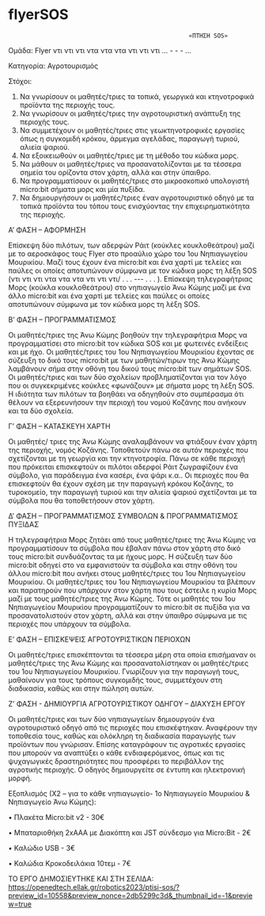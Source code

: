 # flyerSOS


                                                       «ΠΤΗΣΗ SOS»


Ομάδα: Flyer ντι ντι ντι ντα ντα ντα ντι ντι ντι  … - - - …


Κατηγορία: Αγροτουρισμός


Στόχοι:

1. Να γνωρίσουν οι μαθητές/τριες τα τοπικά, γεωργικά  και κτηνοτροφικά προϊόντα της περιοχής τους. 
2. Να γνωρίσουν οι μαθητές/τριες την αγροτουριστική ανάπτυξη της περιοχής τους. 
3. Να συμμετέχουν οι μαθητές/τριες στις γεωκτηνοτροφικές εργασίες όπως η συγκομιδή κρόκου, άρμεγμα αγελάδας, παραγωγή τυριού, αλιεία  ψαριού. 
4. Να εξοικειωθούν οι μαθητές/τριες με τη μέθοδο του κώδικα μορς. 
5. Να μάθουν οι μαθητές/τριες να προσανατολίζονται με τα τέσσερα σημεία του ορίζοντα στον χάρτη, αλλά και στην ύπαιθρο. 
6. Να προγραμματίσουν οι μαθητές/τριες στο μικροσκοπικό υπολογιστή micro:bit σήματα μορς και μία πυξίδα. 
7. Να δημιουργήσουν οι μαθητές/τριες έναν αγροτουριστικό οδηγό με τα τοπικά προϊόντα του τόπου τους ενισχύοντας την επιχειρηματικότητα της περιοχής. 


Α’ ΦΑΣΗ – ΑΦΟΡΜΗΣΗ

Επίσκεψη δύο πιλότων, των αδερφών Ράιτ (κούκλες κουκλοθεάτρου) μαζί με το αεροσκάφος τους Flyer στο προαύλιο χώρο του 1ου Νηπιαγωγείου Μουρικίου. Μαζί τους έχουν ένα micro:bit και ένα χαρτί με τελείες και παύλες οι οποίες αποτυπώνουν σύμφωνα με τον κώδικα μορς τη λέξη SOS (ντι ντι ντι ντα ντα ντα ντι ντι ντι/ . . . --- . . . ).
Επίσκεψη τηλεγραφήτριας Μορς (κούκλα κουκλοθεάτρου) στο νηπιαγωγείο Άνω Κώμης μαζί με ένα άλλο micro:bit και ένα χαρτί με τελείες και παύλες οι οποίες αποτυπώνουν σύμφωνα με τον κώδικα μορς τη λέξη SOS.


Β’ ΦΑΣΗ – ΠΡΟΓΡΑΜΜΑΤΙΣΜΟΣ

Οι μαθητές/τριες της Άνω Κώμης βοηθούν την τηλεγραφήτρια Μορς να προγραμματίσει στο micro:bit τoν κώδικα SOS και με φωτεινές ενδείξεις και με ήχο. 
Οι μαθητές/τριες του 1ου Νηπιαγωγείου Μουρικίου έχοντας σε σύζευξη το δικό τους micro:bit με των μαθητών/τιρων της Άνω Κώμης λαμβάνουν σήμα στην οθόνη του δικού τους micro:bit των σημάτων SOS. 
Οι μαθητές/τριες και των δύο σχολείων προβληματίζονται για τον λόγο που οι συγκεκριμένες κούκλες «φωνάζουν» με σήματα μορς τη λέξη SOS.
Η ιδιότητα των πιλότων τα βοηθάει να οδηγηθούν στο συμπέρασμα ότι θέλουν να εξερευνήσουν την περιοχή του νομού Κοζάνης που ανήκουν και τα δύο σχολεία.  


Γ’ ΦΑΣΗ – ΚΑΤΑΣΚΕΥΗ ΧΑΡΤΗ 

Οι μαθητές/ τριες της Άνω Κώμης αναλαμβάνουν να φτιάξουν έναν χάρτη της περιοχής, νομός Κοζάνης. Τοποθετούν πάνω σε αυτόν περιοχές που σχετίζονται με τη γεωργία και την κτηνοτροφία. Πάνω σε κάθε περιοχή που πρόκειται επισκεφτούν οι πιλότοι αδερφοί Ράιτ ζωγραφίζουν ένα σύμβολο, για παράδειγμα ένα κασέρι, ένα ψάρι κ.α.. Οι περιοχές που θα επισκεφτούν θα έχουν σχέση με την παραγωγή κρόκου Κοζάνης, το τυροκομείο, την παραγωγή τυριού και την αλιεία ψαριού σχετίζονται με τα σύμβολα που θα τοποθετήσουν στον χάρτη.


Δ’ ΦΑΣΗ – ΠΡΟΓΡΑΜΜΑΤΙΣΜΟΣ ΣΥΜΒΟΛΩΝ & ΠΡΟΓΡΑΜΜΑΤΙΣΜΟΣ ΠΥΞΙΔΑΣ 

Η τηλεγραφήτρια Μορς ζητάει από τους μαθητές/τριες της Άνω Κώμης να προγραμματίσουν τα σύμβολα που έβαλαν πάνω στον χάρτη στο δικό τους micro:bit συνδυάζοντας τα με ήχους μορς. Η σύζευξη των δύο micro:bit οδηγεί στο να εμφανιστούν τα σύμβολα και στην οθόνη του άλλου micro:bit που ανήκει στους μαθητές/τριες του 1ου Νηπιαγωγείου Μουρικίου. Οι μαθητές/τριες του 1ου Νηπιαγωγείου Μουρικίου τα βλέπουν και παρατηρούν που υπάρχουν στον χάρτη που τους έστειλε η κυρία Μορς μαζί με τους μαθητές/τριες της Άνω Κώμης. Τότε οι μαθητές του 1ου Νηπιαγωγείου Μουρικίου προγραμματίζουν το micro:bit σε πυξίδα για να προσανατολιστούν στον χάρτη, αλλά και στην ύπαιθρο σύμφωνα με τις περιοχές που υπάρχουν τα σύμβολα.



Ε’ ΦΑΣΗ – ΕΠΙΣΚΕΨΕΙΣ ΑΓΡΟΤΟΥΡΙΣΤΙΚΩΝ ΠΕΡΙΟΧΩΝ

Οι μαθητές/τριες επισκέπτονται τα τέσσερα μέρη στα οποία επισήμαναν οι μαθητές/τριες της Άνω Κώμης και προσανατολίστηκαν οι μαθητές/τριες του 1ου Νηπιαγωγείου Μουρικίου. Γνωρίζουν για την παραγωγή τους, μαθαίνουν για τους τρόπους συγκομιδής τους, συμμετέχουν στη διαδικασία, καθώς και στην πώληση αυτών. 


Ζ’ ΦΑΣΗ -  ΔΗΜΙΟΥΡΓΙΑ ΑΓΡΟΤΟΥΡΙΣΤΙΚΟΥ ΟΔΗΓΟΥ – ΔΙΑΧΥΣΗ ΕΡΓΟΥ

Οι μαθητές/τριες και των δύο νηπιαγωγείων δημιουργούν ένα αγροτουριστικό οδηγό από τις περιοχές που επισκέφτηκαν. Αναφέρουν την τοποθεσία τους, καθώς και ολόκληρη τη διαδικασία παραγωγής των προϊόντων που γνώρισαν. Επίσης καταγράφουν τις αγροτικές εργασίες που μπορούν να αναπτύξει ο κάθε ενδιαφερόμενος, όπως και τις ψυχαγωγικές δραστηριότητες που προσφέρει το περιβάλλον της αγροτικής περιοχής. Ο οδηγός δημιουργείτε σε έντυπη και ηλεκτρονική μορφή. 





Εξοπλισμός (Χ2 – για το κάθε νηπιαγωγείο- 1ο Νηπιαγωγείο Μουρικίου & Νηπιαγωγείο Άνω Κώμης): 

•	Πλακέτα Micro:bit v2  - 30€

•	Μπαταριοθήκη 2xΑΑA με Διακόπτη και JST σύνδεσμο για Micro:Bit  -  2€

•	Καλώδιο USB - 3€

•	Καλώδια Κροκοδειλάκια 10τεμ  -  7€

ΤΟ ΕΡΓΟ ΔΗΜΟΣΙΕΥΤΗΚΕ ΚΑΙ ΣΤΗ ΣΕΛΙΔΑ: https://openedtech.ellak.gr/robotics2023/ptisi-sos/?preview_id=10558&preview_nonce=2db5299c3d&_thumbnail_id=-1&preview=true


